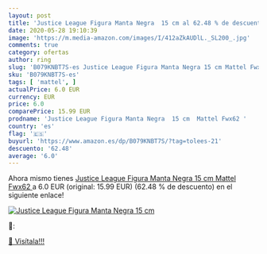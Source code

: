 ```yaml
---
layout: post
title: 'Justice League Figura Manta Negra  15 cm al 62.48 % de descuento'
date: 2020-05-28 19:10:39
image: 'https://m.media-amazon.com/images/I/412aZkAUDlL._SL200_.jpg'
comments: true
category: ofertas
author: ring
slug: 'B079KNBT7S-es Justice League Figura Manta Negra 15 cm Mattel Fwx62'
sku: 'B079KNBT7S-es'
tags: [ 'mattel', ]
actualPrice: 6.0 EUR
currency: EUR
price: 6.0
comparePrice: 15.99 EUR
prodname: 'Justice League Figura Manta Negra  15 cm  Mattel Fwx62 '
country: 'es'
flag: '🇪🇸'
buyurl: 'https://www.amazon.es/dp/B079KNBT7S/?tag=tolees-21'
descuento: '62.48'
average: '6.0'
---
```


Ahora mismo tienes [Justice League Figura Manta Negra  15 cm  Mattel Fwx62 ](https://www.amazon.es/dp/B079KNBT7S/?tag=tolees-21) a 6.0 EUR (original: 15.99 EUR) (62.48 %  de descuento) en el siguiente enlace!

[![Justice League Figura Manta Negra  15 cm](https://m.media-amazon.com/images/I/412aZkAUDlL._SL200_.jpg)](https://www.amazon.es/dp/B079KNBT7S/?tag=tolees-21)

🔎:


[🛒 Visítala!!!](https://www.amazon.es/dp/B079KNBT7S/?tag=tolees-21)

